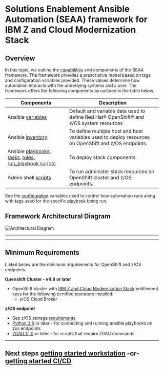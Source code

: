 <!-- #
# Copyright 2023 IBM Inc. All rights reserved
# SPDX-License-Identifier: Apache2.0
# -->

# Solutions Enablement Ansible Automation (SEAA) framework for IBM Z and Cloud Modernization Stack

## Overview
 In this topic, we outline the [capabilities](/docs/guide/feature-list.md) and components of the SEAA framework. The framework provides a prescriptive model based on tags and configuration variables provided. These values determine how automation interacts with the underlying systems and a user. The framework offers the following components as outlined in the table below.

|**Components**|**Description**|
|----------------------|---------------|
|Ansible [variables](../../ibm/seaa/ansible/variables/README.md)|Default and variable data used to define Red Hat® OpenShift® and z/OS system resources|
|Ansible [inventory](../../ibm/seaa/ansible/playbooks/inventory/README.md)|To define multiple host and host variables used to deploy resources on OpenShift and z/OS endpoints.
|Ansible [playbooks](../../ibm/seaa/ansible/playbooks/README.md), [tasks](../../ibm/seaa/ansible/tasks/README.md), [roles](../../ibm/seaa/ansible/roles/README.md), [run_playbook scripts](../../ibm/seaa/scripts/run_playbooks/README.md)|To deploy stack components
|Admin shell [scripts](../../ibm/seaa/scripts/admin/README.md) |To run administer stack resources on OpenShift cluster and z/OS endpoints. 

See the [configuration](../../ibm/seaa/ansible/variables/config/seaa_config.yaml) variables used to control how automation runs along with [tags](../guide/seaa-tags.md) used for the specific [playbook](../../ibm/seaa/ansible/playbooks/README.md) being run.

## Framework Architectural Diagram
![Architectural Diagram](../images/seaa-architectural-diagram.png)

---
---
## Minimum Requirements
Listed below are the minimum requirements for OpenShift and z/OS endpoints.
<!-- -<!-- - - Dev Environment:
- ansible-lint -  python -m pip install ansible-lint -->

**Openshift Cluster - v4.9 or later**
- OpenShift cluster with [IBM Z and Cloud Modernization Stack](https://www.ibm.com/docs/en/cloud-paks/z-modernization-stack/latest?topic=installing) entitlement keys for the following certified operators installed:
  - z/OS Cloud Broker<br>

**z/OS endpoint** <!--  (when running z/OS [admin scripts/playbooks](ansible/scripts/admin)) ** Work in Progress  -->
- See z/OS storage [requirements](https://www.ibm.com/docs/en/cloud-paks/z-modernization-stack/2023.1?topic=planning-system-requirements#z-os-storage)
- [Python 3.8](https://www.python.org/downloads/) or later - for connecting and running ansible playbooks on zos endpoints
- [ZOAU 1.1.0](https://www.ibm.com/docs/en/wdfrhcw/1.4.0?topic=components-z-open-automation-utilities) or later -  for scripts that require ZOAU commands <br>

---
## Next steps [getting started workstation](../setup/get-started-workstation.md) -or- [getting started CI/CD](../setup/get-started-cicd.md) 
